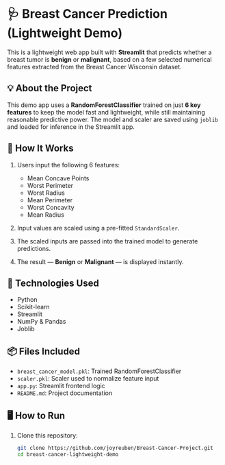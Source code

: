# 🩺 Breast Cancer Prediction (Lightweight Demo)

This is a lightweight web app built with **Streamlit** that predicts whether a breast tumor is **benign** or **malignant**, based on a few selected numerical features extracted from the Breast Cancer Wisconsin dataset.

## 💡 About the Project

This demo app uses a **RandomForestClassifier** trained on just **6 key features** to keep the model fast and lightweight, while still maintaining reasonable predictive power. The model and scaler are saved using `joblib` and loaded for inference in the Streamlit app.

## 🚀 How It Works

1. Users input the following 6 features:
   - Mean Concave Points
   - Worst Perimeter
   - Worst Radius
   - Mean Perimeter
   - Worst Concavity
   - Mean Radius

2. Input values are scaled using a pre-fitted `StandardScaler`.

3. The scaled inputs are passed into the trained model to generate predictions.

4. The result — **Benign** or **Malignant** — is displayed instantly.

## 🧪 Technologies Used

- Python
- Scikit-learn
- Streamlit
- NumPy & Pandas
- Joblib

## 📦 Files Included

- `breast_cancer_model.pkl`: Trained RandomForestClassifier
- `scaler.pkl`: Scaler used to normalize feature input
- `app.py`: Streamlit frontend logic
- `README.md`: Project documentation

## 🖥️ How to Run

1. Clone this repository:
   ```bash
   git clone https://github.com/joyreuben/Breast-Cancer-Project.git
   cd breast-cancer-lightweight-demo